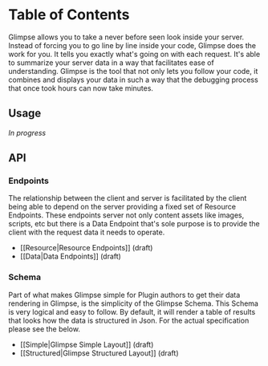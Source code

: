 # Table of Contents

Glimpse allows you to take a never before seen look inside your server. Instead of forcing you to go line by line inside your code, Glimpse does the work for you. It tells you exactly what's going on with each request. It's able to summarize your server data in a way that facilitates ease of understanding. Glimpse is the tool that not only lets you follow your code, it combines and displays your data in such a way that the debugging process that once took hours can now take minutes. 

## Usage

*In progress*

## API

### Endpoints
The relationship between the client and server is facilitated by the client being able to depend on the server providing a fixed set of Resource Endpoints. These endpoints server not only content assets like images, scripts, etc but there is a Data Endpoint that's sole purpose is to provide the client with the request data it needs to operate. 

  * [[Resource|Resource Endpoints]] (draft)
  * [[Data|Data Endpoints]] (draft)

### Schema
Part of what makes Glimpse simple for Plugin authors to get their data rendering in Glimpse, is the simplicity of the Glimpse Schema. This Schema is very logical and easy to follow. By default, it will render a table of results that looks how the data is structured in Json. For the actual specification please see the below.

  * [[Simple|Glimpse Simple Layout]] (draft)
  * [[Structured|Glimpse Structured Layout]] (draft)